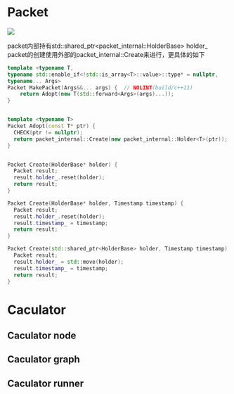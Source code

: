 
# Packet

![](https://cdn.nlark.com/yuque/0/2023/jpeg/32387092/1681093494430-499030fd-814d-4f7d-b8be-cdc46c55f9ec.jpeg)

packet内部持有std::shared_ptr<packet_internal::HolderBase> holder_
packet的创建使用外部的packet_internal::Create来进行，更具体的如下
```cpp
template <typename T,
typename std::enable_if<!std::is_array<T>::value>::type* = nullptr,
typename... Args>
Packet MakePacket(Args&&... args) {  // NOLINT(build/c++11)
    return Adopt(new T(std::forward<Args>(args)...));
}


template <typename T>
Packet Adopt(const T* ptr) {
  CHECK(ptr != nullptr);
  return packet_internal::Create(new packet_internal::Holder<T>(ptr));
}


Packet Create(HolderBase* holder) {
  Packet result;
  result.holder_.reset(holder);
  return result;
}

Packet Create(HolderBase* holder, Timestamp timestamp) {
  Packet result;
  result.holder_.reset(holder);
  result.timestamp_ = timestamp;
  return result;
}

Packet Create(std::shared_ptr<HolderBase> holder, Timestamp timestamp) {
  Packet result;
  result.holder_ = std::move(holder);
  result.timestamp_ = timestamp;
  return result;
}
```
# Caculator


## Caculator node

## Caculator graph

## Caculator runner


